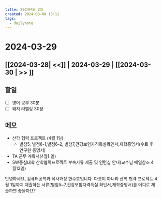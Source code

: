 ```yaml
---
title: 2024년도 2월
created: 2024-03-08 13:11
tags:
  - dailynote
---
```

# 2024-03-29
## [[2024-03-28| <<]] | 2024-03-29 | [[2024-03-30 | >> ]]

## 할일
- [ ] 영어 공부 30분
- [ ] 돼지 라벨링 30장

## 메모
- 산학 협력 프로젝트 (4월 1일)
	- 별첨5, 별첨6-1,별첨6-2, 별첨7,건강보험자격득실확인서,재학증명서(수료 후 연구원 증명서)
- TA 근무 계획서(4월1 일)
- SW중심대학 산학협력프로젝트 부속서류 제출 및 인턴십 안내(교수님 메일참조 4월12일)

안녕하세요, 컴퓨터공학과 석사과정 한수호입니다.
다름이 아니라 산학 협력 프로젝트 4월 1일까지 제출하는 서류(별첨5~7,건강보험자격득실 확인서,재학증명서)를 어디로 제출하면 좋을까요?